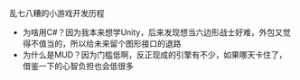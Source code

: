 ﻿乱七八糟的小游戏开发历程

- 为啥用C#？因为我本来想学Unity，后来发现想当六边形战士好难，外包又觉得不值当的，所以给未来留个图形接口的退路
- 为什么是MUD？因为门槛低啊，反正现成的引擎有不少，如果哪天卡住了，借鉴一下的心智负担也会低很多